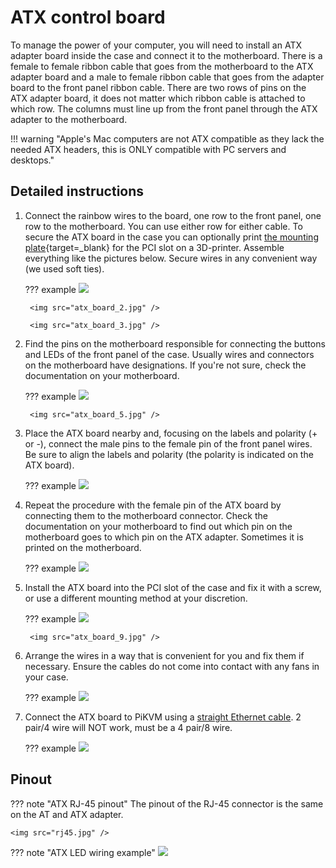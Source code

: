 # ATX control board

To manage the power of your computer, you will need to install an ATX adapter board inside the case and connect it to the motherboard. There is a female to female ribbon cable that goes from the motherboard to the ATX adapter board and a male to female ribbon cable that goes from the adapter board to the front panel ribbon cable. There are two rows of pins on the ATX adapter board, it does not matter which ribbon cable is attached to which row. The columns must line up from the front panel through the ATX adapter to the motherboard.

!!! warning "Apple's Mac computers are not ATX compatible as they lack the needed ATX headers, this is ONLY compatible with PC servers and desktops."

## Detailed instructions

1. Connect the rainbow wires to the board, one row to the front panel, one row to the motherboard. You can use either row for either cable. To secure the ATX board in the case you can optionally print [the mounting plate](stl/atx/index.md){target=_blank} for the PCI slot on a 3D-printer. Assemble everything like the pictures below. Secure wires in any convenient way (we used soft ties).

    ??? example
        <img src="atx_board_1.jpg" />

        <img src="atx_board_2.jpg" />

        <img src="atx_board_3.jpg" />

2. Find the pins on the motherboard responsible for connecting the buttons and LEDs of the front panel of the case. Usually wires and connectors on the motherboard have designations. If you're not sure, check the documentation on your motherboard.

    ??? example
        <img src="atx_board_4.jpg" />

        <img src="atx_board_5.jpg" />

3. Place the ATX board nearby and, focusing on the labels and polarity (+ or -), connect the male pins to the female pin of the front panel wires. Be sure to align the labels and polarity (the polarity is indicated on the ATX board).

    ??? example
        <img src="atx_board_6.jpg" />

4. Repeat the procedure with the female pin of the ATX board by connecting them to the motherboard connector. Check the documentation on your motherboard to find out which pin on the motherboard goes to which pin on the ATX adapter. Sometimes it is printed on the motherboard.

    ??? example
        <img src="atx_board_7.jpg" />

5. Install the ATX board into the PCI slot of the case and fix it with a screw, or use a different mounting method at your discretion.

    ??? example
        <img src="atx_board_8.jpg" />

        <img src="atx_board_9.jpg" />

6. Arrange the wires in a way that is convenient for you and fix them if necessary. Ensure the cables do not come into contact with any fans in your case.

    ??? example
        <img src="atx_board_10.jpg" />

7. Connect the ATX board to PiKVM using a [straight Ethernet cable](https://www.home-network-help.com/straight.html). 2 pair/4 wire will NOT work, must be a 4 pair/8 wire.

    ??? example
        <img src="basic_back.jpg" />


## Pinout

??? note "ATX RJ-45 pinout"
    The pinout of the RJ-45 connector is the same on the AT and ATX adapter.

    <img src="rj45.jpg" />

??? note "ATX LED wiring example"
    <img src="atx_led.jpg" />
